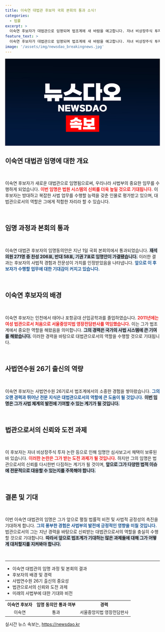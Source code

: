 ```yaml
---
title: 이숙연 대법관 후보자 국회 본회의 통과 소식!
categories:
  - 법률
excerpt: >
  이숙연 후보자가 대법관으로 임명되며 법조계에 새 바람을 예고합니다. 자녀 비상장주식 투자 논란 속에도 찬성 206표로 가결된 이 후보자의 행보가 주목받고 있습니다.
feature_text: >
  이숙연 후보자가 대법관으로 임명되며 법조계에 새 바람을 예고합니다. 자녀 비상장주식 투자 논란 속에도 찬성 206표로 가결된 이 후보자의 행보가 주목받고 있습니다.
image: '/assets/img/newsdao_breakingnews.jpg'
---
```


<p><img src="/assets/img/newsdao_breakingnews.jpg" alt="implanttips 속보" /></p>

<h2 data-ke-size="size26">이숙연 대법관 임명에 대한 개요</h2>

<p data-ke-size="size16">&nbsp;</p> 

<p>이숙연 후보자가 새로운 대법관으로 임명됨으로써, 우리나라 사법부의 중요한 임무를 수행하게 되었습니다. <b><span style="color: #ee2323;">이번 임명은 법원 시스템의 신뢰를 더욱 높일 것으로 기대됩니다.</span></b> 이 후보자는 방대하고 복잡한 사법 업무를 수행할 능력을 갖춘 인물로 평가받고 있으며, 대법관으로서의 역할은 그에게 적합한 자리라 할 수 있습니다. </p>

<p data-ke-size="size16">&nbsp;</p>

<h2 data-ke-size="size26">임명 과정과 본회의 통과</h2>

<p data-ke-size="size16">&nbsp;</p>

<p>이숙연 대법관 후보자의 임명동의안은 지난 1일 국회 본회의에서 통과되었습니다. <b><span style="background-color: #21538527;">재석 의원 271명 중 찬성 206표, 반대 58표, 기권 7표로 임명안이 가결됐습니다.</span></b> 이러한 결과는 후보자의 사법적 경험과 전문성이 가치를 인정받았음을 나타냅니다. <b><span style="color: #1a5490;">앞으로 이 후보자가 수행할 업무에 대한 기대감이 커지고 있습니다.</span></b></p>

<p data-ke-size="size16">&nbsp;</p>

<h2 data-ke-size="size26">이숙연 후보자의 배경</h2>

<p data-ke-size="size16">&nbsp;</p>

<p>이숙연 후보자는 인천에서 태어나 포항공대 산업공학과를 졸업하였습니다. <b><span style="color: #ee2323;">2011년에는 여성 법관으로서 처음으로 서울중앙지법 영장전담판사를 역임했습니다.</span></b> 이는 그가 법조계에서 중요한 역할을 해왔음을 의미합니다. <b><span style="background-color: #21538527;">그의 경력은 국가의 사법 시스템에 큰 기여를 해왔습니다.</span></b> 이러한 경력을 바탕으로 대법관으로서의 역할을 수행할 것으로 기대됩니다.</p>

<p data-ke-size="size16">&nbsp;</p>

<h2 data-ke-size="size26">사법연수원 26기 출신의 역량</h2>

<p data-ke-size="size16">&nbsp;</p>

<p>이숙연 후보자는 사법연수원 26기로서 법조계에서의 소중한 경험을 쌓아왔습니다. <b><span style="color: #1a5490;">그의 오랜 경력과 뛰어난 전문 지식은 대법관으로서의 역할에 큰 도움이 될 것입니다.</span></b> <b><span style="background-color: #21538527;">이번 임명은 그가 사법 체계의 발전에 기여할 수 있는 계기가 될 것입니다.</span></b> </p>

<p data-ke-size="size16">&nbsp;</p>

<h2 data-ke-size="size26">법관으로서의 신뢰와 도전 과제</h2>

<p data-ke-size="size16">&nbsp;</p>

<p>이 후보자는 자녀 비상장주식 투자 논란 등으로 인해 임명안 심사보고서 채택이 보류된 바 있습니다. <b><span style="color: #ee2323;">이러한 논란은 그가 받는 도전 과제가 될 것입니다.</span></b> 하지만 그의 임명은 법관으로서의 신뢰를 다시한번 다짐하는 계기가 될 것이며, <b><span style="background-color: #21538527;">앞으로 그가 다양한 법적 이슈에 전문적으로 대응할 수 있는지를 주목해야 합니다.</span></b> </p>

<p data-ke-size="size16">&nbsp;</p>

<h2 data-ke-size="size26">결론 및 기대</h2>

<p data-ke-size="size16">&nbsp;</p>

<p>이번 이숙연 대법관의 임명은 그가 앞으로 펼칠 법률적 비전 및 사법적 공정성의 촉진을 기대하게 합니다. <b><span style="color: #1a5490;">그의 풍부한 경험은 사법부의 발전에 긍정적인 영향을 미칠 것입니다.</span></b> 법관으로서의 그는 지난 경력을 바탕으로 신뢰받는 대법관으로서의 역할을 충실히 수행할 것으로 기대합니다. <b><span style="background-color: #21538527;">따라서 앞으로 법조계가 기대하는 많은 과제들에 대해 그가 어떻게 대처할지를 지켜봐야 합니다.</span></b></p>

<p data-ke-size="size16">&nbsp;</p> 

<hr />

<ul>
    <li>이숙연 대법관의 임명 과정 및 본회의 결과</li>
    <li>후보자의 배경 및 경력</li>
    <li>사법연수원 26기 출신의 중요성</li>
    <li>법관으로서의 신뢰와 도전 과제</li>
    <li>미래의 사법부에 대한 기대와 비전</li>
</ul>

<table>
    <tbody>
        <tr>
            <td style="text-align: center; height: 17px;"><b>이숙연 후보자</b></td>
            <td style="text-align: center; height: 17px;"><b>임명 동의안 통과 여부</b></td>
            <td style="text-align: center; height: 17px;"><b>경력</b></td>
        </tr>
        <tr>
            <td style="text-align: center; height: 17px;">이숙연</td>
            <td style="text-align: center; height: 17px;">통과</td>
            <td style="text-align: center; height: 17px;">서울중앙지법 영장전담판사</td>
        </tr>
    </tbody>
</table>
실시간 뉴스 속보는, <a href="https://newsdao.kr" rel="dofollow">https://newsdao.kr</a>



